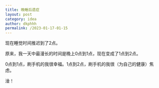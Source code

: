 ```yaml
---
title: 晚睡后遗症
layout: post
category: idea
author: dkphhh
permalink: /2023-01-17-01-15
---
```

现在睡觉时间推迟到了2点。

原来，我一天中最漫长的时间是晚上0点到1点，现在变成了1点到2点。

0点到1点，刷手机的我很幸福。1点到2点，刷手机的我很（为自己的健康）焦虑。

淦！